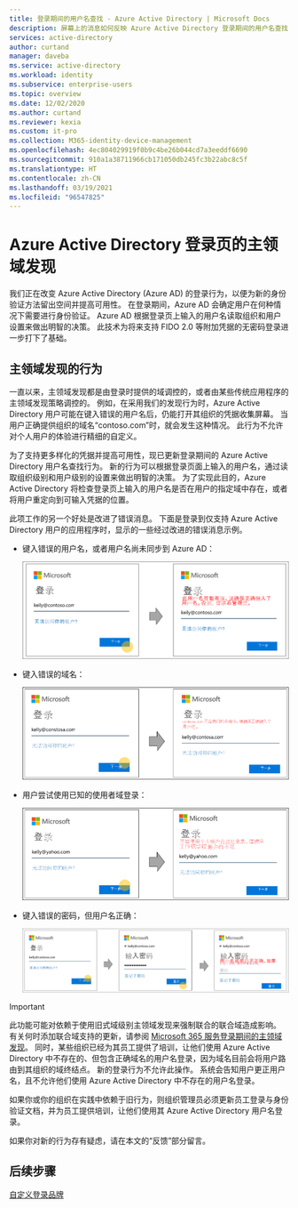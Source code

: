 ```yaml
---
title: 登录期间的用户名查找 - Azure Active Directory | Microsoft Docs
description: 屏幕上的消息如何反映 Azure Active Directory 登录期间的用户名查找
services: active-directory
author: curtand
manager: daveba
ms.service: active-directory
ms.workload: identity
ms.subservice: enterprise-users
ms.topic: overview
ms.date: 12/02/2020
ms.author: curtand
ms.reviewer: kexia
ms.custom: it-pro
ms.collection: M365-identity-device-management
ms.openlocfilehash: 4ec804029919f0b9c4be26b044cd7a3eeddf6690
ms.sourcegitcommit: 910a1a38711966cb171050db245fc3b22abc8c5f
ms.translationtype: HT
ms.contentlocale: zh-CN
ms.lasthandoff: 03/19/2021
ms.locfileid: "96547825"
---
```

# <a name="home-realm-discovery-for-azure-active-directory-sign-in-pages"></a>Azure Active Directory 登录页的主领域发现

我们正在改变 Azure Active Directory (Azure AD) 的登录行为，以便为新的身份验证方法留出空间并提高可用性。 在登录期间，Azure AD 会确定用户在何种情况下需要进行身份验证。 Azure AD 根据登录页上输入的用户名读取组织和用户设置来做出明智的决策。 此技术为将来支持 FIDO 2.0 等附加凭据的无密码登录进一步打下了基础。

## <a name="home-realm-discovery-behavior"></a>主领域发现的行为

一直以来，主领域发现都是由登录时提供的域调控的，或者由某些传统应用程序的主领域发现策略调控的。 例如，在采用我们的发现行为时，Azure Active Directory 用户可能在键入错误的用户名后，仍能打开其组织的凭据收集屏幕。 当用户正确提供组织的域名“contoso.com”时，就会发生这种情况。 此行为不允许对个人用户的体验进行精细的自定义。

为了支持更多样化的凭据并提高可用性，现已更新登录期间的 Azure Active Directory 用户名查找行为。 新的行为可以根据登录页面上输入的用户名，通过读取组织级别和用户级别的设置来做出明智的决策。 为了实现此目的，Azure Active Directory 将检查登录页上输入的用户名是否在用户的指定域中存在，或者将用户重定向到可输入凭据的位置。

此项工作的另一个好处是改进了错误消息。 下面是登录到仅支持 Azure Active Directory 用户的应用程序时，显示的一些经过改进的错误消息示例。

- 键入错误的用户名，或者用户名尚未同步到 Azure AD：
  
    ![键入错误的用户名，或者找不到该用户名](./media/signin-realm-discovery/typo-username.png)
  
- 键入错误的域名：
  
    ![键入错误的域名，或者找不到该域名](./media/signin-realm-discovery/typo-domain.png)
  
- 用户尝试使用已知的使用者域登录：
  
    ![使用已知的使用者域登录](./media/signin-realm-discovery/consumer-domain.png)
  
- 键入错误的密码，但用户名正确：  
  
    ![键入错误的密码，但用户名正确](./media/signin-realm-discovery/incorrect-password.png)
  
> [!IMPORTANT]
> 此功能可能对依赖于使用旧式域级别主领域发现来强制联合的联合域造成影响。 有关何时添加联合域支持的更新，请参阅 [Microsoft 365 服务登录期间的主领域发现](https://azure.microsoft.com/updates/signin-hrd/)。 同时，某些组织已经为其员工提供了培训，让他们使用 Azure Active Directory 中不存在的、但包含正确域名的用户名登录，因为域名目前会将用户路由到其组织的域终结点。 新的登录行为不允许此操作。 系统会告知用户更正用户名，且不允许他们使用 Azure Active Directory 中不存在的用户名登录。
>
> 如果你或你的组织在实践中依赖于旧行为，则组织管理员必须更新员工登录与身份验证文档，并为员工提供培训，让他们使用其 Azure Active Directory 用户名登录。
  
如果你对新的行为存有疑虑，请在本文的“反馈”部分留言。  

## <a name="next-steps"></a>后续步骤

[自定义登录品牌](../fundamentals/add-custom-domain.md)
